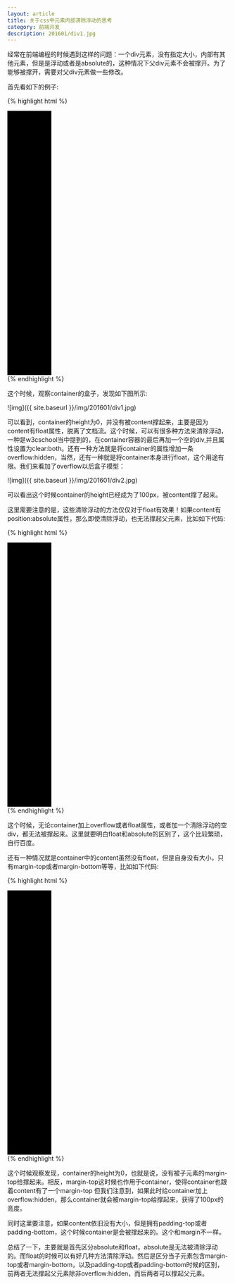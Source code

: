 ```yaml
---
layout: article
title: 关于css中元素内部清除浮动的思考
category: 前端开发
description: 201601/div1.jpg
---
```

经常在前端编程的时候遇到这样的问题：一个div元素，没有指定大小，内部有其他元素<!--more-->，但是是浮动或者是absolute的，这种情况下父div元素不会被撑开。为了能够被撑开，需要对父div元素做一些修改。

首先看如下的例子:

{% highlight html %}
<!DOCTYPE html>
<html lang="en">
<head>
	<meta charset="UTF-8">
	<title>test</title>
	<style>
	#container {
	  	width: 100px;
	  	position: relative;
	  	background-color: red;
	}
	#container2{
		width:100px;
		height:600px;
		background-color:black;
	}
	#content{
		width:100px;
		height:100px;
		background-color:blue;
		float:left;
	}
	</style>
</head>
<body>
	<div id="container" >
  		<div id="content"></div>
	</div>
	<div id="container2"></div>
</body>
</html>
{% endhighlight %}

这个时候，观察container的盒子，发现如下图所示:

![img]({{ site.baseurl }}/img/201601/div1.jpg)

可以看到，container的height为0，并没有被content撑起来，主要是因为content有float属性，脱离了文档流。这个时候，可以有很多种方法来清除浮动，一种是w3cschool当中提到的，在container容器的最后再加一个空的div,并且属性设置为clear:both。还有一种方法就是将container的属性增加一条overflow:hidden，当然，还有一种就是将container本身进行float，这个用途有限。我们来看加了overflow以后盒子模型：

![img]({{ site.baseurl }}/img/201601/div2.jpg)

可以看出这个时候container的height已经成为了100px，被content撑了起来。

这里需要注意的是，这些清除浮动的方法仅仅对于float有效果！如果content有position:absolute属性，那么即使清除浮动，也无法撑起父元素，比如如下代码:

{% highlight html %}
<!DOCTYPE html>
<html lang="en">
<head>
	<meta charset="UTF-8">
	<title>test</title>
	<style>
	#container {
	  	width: 100px;
	  	position: relative;
	  	background-color: red;
	  	overflow:hidden;
	}
	#container2{
		width:100px;
		height:600px;
		background-color:black;
	}
	#content{
		width:100px;
		height:100px;
		background-color:blue;
		position:absolute;
		top:0;
	}
	</style>
</head>
<body>
	<div id="container" >
  		<div id="content"></div>
	</div>
	<div id="container2"></div>
</body>
</html>
{% endhighlight %}

这个时候，无论container加上overflow或者float属性，或者加一个清除浮动的空div，都无法被撑起来。这里就要明白float和absolute的区别了，这个比较繁琐，自行百度。

还有一种情况就是container中的content虽然没有float，但是自身没有大小，只有margin-top或者margin-bottom等等，比如如下代码:

{% highlight html %}
<!DOCTYPE html>
<html lang="en">
<head>
	<meta charset="UTF-8">
	<title>test</title>
	<style>
	#container {
	  	width: 100px;
	  	background-color: red;
	}
	#container2{
		width:100px;
		height:600px;
		background-color:black;
	}
	#content{
		width:100px;
		background-color:blue;
		margin-top:100px;
	}
	</style>
</head>
<body>
	<div id="container" >
  		<div id="content"></div>
	</div>
	<div id="container2"></div>
</body>
</html>
{% endhighlight %}

这个时候观察发现，container的height为0，也就是说，没有被子元素的margin-top给撑起来。相反，margin-top这时候也作用于container，使得container也跟着content有了一个margin-top 但我们注意到，如果此时给container加上overflow:hidden，那么container就会被margin-top给撑起来，获得了100px的高度。

同时这里要注意，如果content依旧没有大小，但是拥有padding-top或者padding-bottom，这个时候container是会被撑起来的。这个和margin不一样。

总结了一下，主要就是首先区分absolute和float，absolute是无法被清除浮动的。而float的时候可以有好几种方法清除浮动。然后是区分当子元素包含margin-top或者margin-bottom，以及padding-top或者padding-bottom时候的区别，前两者无法撑起父元素除非overflow:hidden，而后两者可以撑起父元素。
